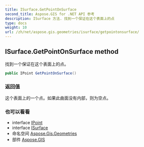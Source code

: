```yaml
---
title: ISurface.GetPointOnSurface
second_title: Aspose.GIS for .NET API 参考
description: ISurface 方法. 找到一个保证在这个表面上的点
type: docs
weight: 10
url: /zh/net/aspose.gis.geometries/isurface/getpointonsurface/
---
```

## ISurface.GetPointOnSurface method

找到一个保证在这个表面上的点。

```csharp
public IPoint GetPointOnSurface()
```

### 返回值

这个表面上的一个点。如果此曲面没有内部，则为空点。

### 也可以看看

* interface [IPoint](../../ipoint/)
* interface [ISurface](../)
* 命名空间 [Aspose.Gis.Geometries](../../isurface/)
* 部件 [Aspose.GIS](../../../)


